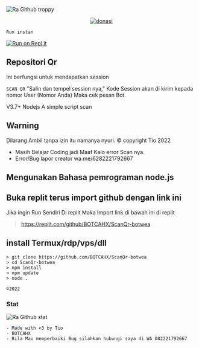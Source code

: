 ![Ra Github troppy](https://github-profile-trophy.vercel.app/?username=BOTCAHX&theme=monokai)

<div align="center">
<a href="wa.me/6282221792667"><img src="https://telegra.ph/file/0088e2bb81373fa6d9e9e.png" alt="donasi" border="0"></a>
</div>

```Run instan```

[![Run on Repl.it](https://repl.it/badge/github/quiec/whatsAlfa)](https://replit.com/@tioclkp02/ScanQr-botwea-10#.github/FUNDING.yml)

## Repositori Qr

 Ini berfungsi untuk mendapatkan session
 
`SCAN QR` "Salin dan tempel session nya,"
Kode Session akan di kirim kepada nomor User (Nomor Anda) Maka cek pesan Bot.

V3.7+ Nodejs
A simple script scan
## Warning

Dilarang Ambil tanpa izin itu namanya nyuri.
© copyright Tio 2022
- Masih Belajar Coding jadi Maaf Kalo error
Scan nya.
- Error/Bug lapor creator wa.me/6282221792667

## Mengunakan Bahasa pemrograman node.js
## Buka replit terus import github dengan link ini
 Jika ingin Run Sendiri Di replit Maka Import link di bawah ini di replit
> https://replit.com/github/BOTCAHX/ScanQr-botwea


## install Termux/rdp/vps/dll
```
> git clone https://github.com/BOTCAHX/ScanQr-botwea
> cd ScanQr-botwea
> npm install
> npm update
> node .
```

`©2022`
### Stat
![Ra Github stat](https://github-readme-stats.vercel.app/api?username=BOTCAHX&theme=midnight-purple&show_icons=true) 

```
- Made with <3 by Tio
- BOTCAHX
- Bila Mau memperbaiki Bug silahkan hubungi saya di WA 082221792667
```
